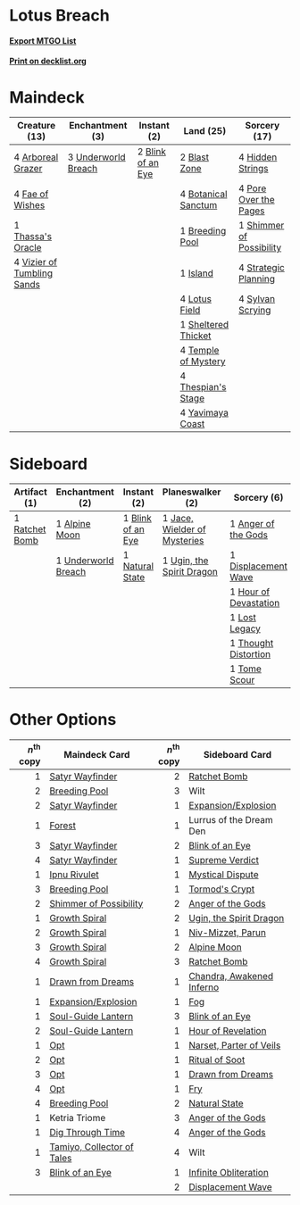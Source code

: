 # Lotus Breach

#### [Export MTGO List](../collection/Lotus%20Breach/Lotus%20Breach.txt)
#### [Print on decklist.org](http://decklist.org/?deckmain=4%09Arboreal%20Grazer%0A2%09Blast%20Zone%0A2%09Blink%20of%20an%20Eye%0A4%09Botanical%20Sanctum%0A1%09Breeding%20Pool%0A4%09Fae%20of%20Wishes%0A4%09Hidden%20Strings%0A1%09Island%0A4%09Lotus%20Field%0A4%09Pore%20Over%20the%20Pages%0A1%09Sheltered%20Thicket%0A1%09Shimmer%20of%20Possibility%0A4%09Strategic%20Planning%0A4%09Sylvan%20Scrying%0A4%09Temple%20of%20Mystery%0A1%09Thassa's%20Oracle%0A4%09Thespian's%20Stage%0A3%09Underworld%20Breach%0A4%09Vizier%20of%20Tumbling%20Sands%0A4%09Yavimaya%20Coast&deckside=1%09Alpine%20Moon%0A1%09Anger%20of%20the%20Gods%0A1%09Blink%20of%20an%20Eye%0A1%09Displacement%20Wave%0A1%09Hour%20of%20Devastation%0A1%09Jace,%20Wielder%20of%20Mysteries%0A1%09Lost%20Legacy%0A1%09Natural%20State%0A1%09Ratchet%20Bomb%0A1%09Thought%20Distortion%0A1%09Tome%20Scour%0A1%09Ugin,%20the%20Spirit%20Dragon%0A1%09Underworld%20Breach%0A2%09Wilt)
# Maindeck

|                                            Creature (13)                                            |                                       Enchantment (3)                                        |                                        Instant (2)                                         |                                          Land (25)                                           |                                           Sorcery (17)                                            |
|-----------------------------------------------------------------------------------------------------|----------------------------------------------------------------------------------------------|--------------------------------------------------------------------------------------------|----------------------------------------------------------------------------------------------|---------------------------------------------------------------------------------------------------|
|4 [Arboreal Grazer](http://gatherer.wizards.com/Pages/Card/Details.aspx?multiverseid=461076)         |3 [Underworld Breach](http://gatherer.wizards.com/Pages/Card/Details.aspx?multiverseid=476412)|2 [Blink of an Eye](http://gatherer.wizards.com/Pages/Card/Details.aspx?multiverseid=442934)|2 [Blast Zone](http://gatherer.wizards.com/Pages/Card/Details.aspx?multiverseid=461171)       |4 [Hidden Strings](http://gatherer.wizards.com/Pages/Card/Details.aspx?multiverseid=369021)        |
|4 [Fae of Wishes](http://gatherer.wizards.com/Pages/Card/Details.aspx?multiverseid=473006)           |                                                                                              |                                                                                            |4 [Botanical Sanctum](http://gatherer.wizards.com/Pages/Card/Details.aspx?multiverseid=417817)|4 [Pore Over the Pages](http://gatherer.wizards.com/Pages/Card/Details.aspx?multiverseid=409604)   |
|1 [Thassa's Oracle](http://gatherer.wizards.com/Pages/Card/Details.aspx?multiverseid=476324)         |                                                                                              |                                                                                            |1 [Breeding Pool](http://gatherer.wizards.com/Pages/Card/Details.aspx?multiverseid=97088)     |1 [Shimmer of Possibility](http://gatherer.wizards.com/Pages/Card/Details.aspx?multiverseid=457195)|
|4 [Vizier of Tumbling Sands](http://gatherer.wizards.com/Pages/Card/Details.aspx?multiverseid=426777)|                                                                                              |                                                                                            |1 [Island](http://gatherer.wizards.com/Pages/Card/Details.aspx?multiverseid=439857)           |4 [Strategic Planning](http://gatherer.wizards.com/Pages/Card/Details.aspx?multiverseid=376525)    |
|                                                                                                     |                                                                                              |                                                                                            |4 [Lotus Field](http://gatherer.wizards.com/Pages/Card/Details.aspx?multiverseid=467003)      |4 [Sylvan Scrying](http://gatherer.wizards.com/Pages/Card/Details.aspx?multiverseid=130513)        |
|                                                                                                     |                                                                                              |                                                                                            |1 [Sheltered Thicket](http://gatherer.wizards.com/Pages/Card/Details.aspx?multiverseid=426950)|                                                                                                   |
|                                                                                                     |                                                                                              |                                                                                            |4 [Temple of Mystery](http://gatherer.wizards.com/Pages/Card/Details.aspx?multiverseid=373571)|                                                                                                   |
|                                                                                                     |                                                                                              |                                                                                            |4 [Thespian's Stage](http://gatherer.wizards.com/Pages/Card/Details.aspx?multiverseid=366353) |                                                                                                   |
|                                                                                                     |                                                                                              |                                                                                            |4 [Yavimaya Coast](http://gatherer.wizards.com/Pages/Card/Details.aspx?multiverseid=129810)   |                                                                                                   |


# Sideboard

|                                      Artifact (1)                                       |                                       Enchantment (2)                                        |                                        Instant (2)                                         |                                           Planeswalker (2)                                            |                                          Sorcery (6)                                           |Unknown (2)|
|-----------------------------------------------------------------------------------------|----------------------------------------------------------------------------------------------|--------------------------------------------------------------------------------------------|-------------------------------------------------------------------------------------------------------|------------------------------------------------------------------------------------------------|-----------|
|1 [Ratchet Bomb](http://gatherer.wizards.com/Pages/Card/Details.aspx?multiverseid=370623)|1 [Alpine Moon](http://gatherer.wizards.com/Pages/Card/Details.aspx?multiverseid=447264)      |1 [Blink of an Eye](http://gatherer.wizards.com/Pages/Card/Details.aspx?multiverseid=442934)|1 [Jace, Wielder of Mysteries](http://gatherer.wizards.com/Pages/Card/Details.aspx?multiverseid=460981)|1 [Anger of the Gods](http://gatherer.wizards.com/Pages/Card/Details.aspx?multiverseid=438682)  |2 Wilt     |
|                                                                                         |1 [Underworld Breach](http://gatherer.wizards.com/Pages/Card/Details.aspx?multiverseid=476412)|1 [Natural State](http://gatherer.wizards.com/Pages/Card/Details.aspx?multiverseid=407646)  |1 [Ugin, the Spirit Dragon](http://gatherer.wizards.com/Pages/Card/Details.aspx?multiverseid=391948)   |1 [Displacement Wave](http://gatherer.wizards.com/Pages/Card/Details.aspx?multiverseid=398580)  |           |
|                                                                                         |                                                                                              |                                                                                            |                                                                                                       |1 [Hour of Devastation](http://gatherer.wizards.com/Pages/Card/Details.aspx?multiverseid=430786)|           |
|                                                                                         |                                                                                              |                                                                                            |                                                                                                       |1 [Lost Legacy](http://gatherer.wizards.com/Pages/Card/Details.aspx?multiverseid=417661)        |           |
|                                                                                         |                                                                                              |                                                                                            |                                                                                                       |1 [Thought Distortion](http://gatherer.wizards.com/Pages/Card/Details.aspx?multiverseid=466871) |           |
|                                                                                         |                                                                                              |                                                                                            |                                                                                                       |1 [Tome Scour](http://gatherer.wizards.com/Pages/Card/Details.aspx?multiverseid=191598)         |           |


# Other Options

|*n*<sup>th</sup> copy|                                            Maindeck Card                                            |*n*<sup>th</sup> copy|                                           Sideboard Card                                           |
|--------------------:|-----------------------------------------------------------------------------------------------------|--------------------:|----------------------------------------------------------------------------------------------------|
|                    1|[Satyr Wayfinder](http://gatherer.wizards.com/Pages/Card/Details.aspx?multiverseid=378508)           |                    2|[Ratchet Bomb](http://gatherer.wizards.com/Pages/Card/Details.aspx?multiverseid=370623)             |
|                    2|[Breeding Pool](http://gatherer.wizards.com/Pages/Card/Details.aspx?multiverseid=97088)              |                    3|Wilt                                                                                                |
|                    2|[Satyr Wayfinder](http://gatherer.wizards.com/Pages/Card/Details.aspx?multiverseid=378508)           |                    1|[Expansion/Explosion](http://gatherer.wizards.com/Pages/Card/Details.aspx?multiverseid=452974)      |
|                    1|[Forest](http://gatherer.wizards.com/Pages/Card/Details.aspx?multiverseid=439860)                    |                    1|Lurrus of the Dream Den                                                                             |
|                    3|[Satyr Wayfinder](http://gatherer.wizards.com/Pages/Card/Details.aspx?multiverseid=378508)           |                    2|[Blink of an Eye](http://gatherer.wizards.com/Pages/Card/Details.aspx?multiverseid=442934)          |
|                    4|[Satyr Wayfinder](http://gatherer.wizards.com/Pages/Card/Details.aspx?multiverseid=378508)           |                    1|[Supreme Verdict](http://gatherer.wizards.com/Pages/Card/Details.aspx?multiverseid=438776)          |
|                    1|[Ipnu Rivulet](http://gatherer.wizards.com/Pages/Card/Details.aspx?multiverseid=430869)              |                    1|[Mystical Dispute](http://gatherer.wizards.com/Pages/Card/Details.aspx?multiverseid=473020)         |
|                    3|[Breeding Pool](http://gatherer.wizards.com/Pages/Card/Details.aspx?multiverseid=97088)              |                    1|[Tormod's Crypt](http://gatherer.wizards.com/Pages/Card/Details.aspx?multiverseid=389723)           |
|                    2|[Shimmer of Possibility](http://gatherer.wizards.com/Pages/Card/Details.aspx?multiverseid=457195)    |                    2|[Anger of the Gods](http://gatherer.wizards.com/Pages/Card/Details.aspx?multiverseid=438682)        |
|                    1|[Growth Spiral](http://gatherer.wizards.com/Pages/Card/Details.aspx?multiverseid=457322)             |                    2|[Ugin, the Spirit Dragon](http://gatherer.wizards.com/Pages/Card/Details.aspx?multiverseid=391948)  |
|                    2|[Growth Spiral](http://gatherer.wizards.com/Pages/Card/Details.aspx?multiverseid=457322)             |                    1|[Niv-Mizzet, Parun](http://gatherer.wizards.com/Pages/Card/Details.aspx?multiverseid=452942)        |
|                    3|[Growth Spiral](http://gatherer.wizards.com/Pages/Card/Details.aspx?multiverseid=457322)             |                    2|[Alpine Moon](http://gatherer.wizards.com/Pages/Card/Details.aspx?multiverseid=447264)              |
|                    4|[Growth Spiral](http://gatherer.wizards.com/Pages/Card/Details.aspx?multiverseid=457322)             |                    3|[Ratchet Bomb](http://gatherer.wizards.com/Pages/Card/Details.aspx?multiverseid=370623)             |
|                    1|[Drawn from Dreams](http://gatherer.wizards.com/Pages/Card/Details.aspx?multiverseid=466810)         |                    1|[Chandra, Awakened Inferno](http://gatherer.wizards.com/Pages/Card/Details.aspx?multiverseid=466881)|
|                    1|[Expansion/Explosion](http://gatherer.wizards.com/Pages/Card/Details.aspx?multiverseid=452974)       |                    1|[Fog](http://gatherer.wizards.com/Pages/Card/Details.aspx?multiverseid=746)                         |
|                    1|[Soul-Guide Lantern](http://gatherer.wizards.com/Pages/Card/Details.aspx?multiverseid=476488)        |                    3|[Blink of an Eye](http://gatherer.wizards.com/Pages/Card/Details.aspx?multiverseid=442934)          |
|                    2|[Soul-Guide Lantern](http://gatherer.wizards.com/Pages/Card/Details.aspx?multiverseid=476488)        |                    1|[Hour of Revelation](http://gatherer.wizards.com/Pages/Card/Details.aspx?multiverseid=430704)       |
|                    1|[Opt](http://gatherer.wizards.com/Pages/Card/Details.aspx?multiverseid=442948)                       |                    1|[Narset, Parter of Veils](http://gatherer.wizards.com/Pages/Card/Details.aspx?multiverseid=460988)  |
|                    2|[Opt](http://gatherer.wizards.com/Pages/Card/Details.aspx?multiverseid=442948)                       |                    1|[Ritual of Soot](http://gatherer.wizards.com/Pages/Card/Details.aspx?multiverseid=452834)           |
|                    3|[Opt](http://gatherer.wizards.com/Pages/Card/Details.aspx?multiverseid=442948)                       |                    1|[Drawn from Dreams](http://gatherer.wizards.com/Pages/Card/Details.aspx?multiverseid=466810)        |
|                    4|[Opt](http://gatherer.wizards.com/Pages/Card/Details.aspx?multiverseid=442948)                       |                    1|[Fry](http://gatherer.wizards.com/Pages/Card/Details.aspx?multiverseid=466894)                      |
|                    4|[Breeding Pool](http://gatherer.wizards.com/Pages/Card/Details.aspx?multiverseid=97088)              |                    2|[Natural State](http://gatherer.wizards.com/Pages/Card/Details.aspx?multiverseid=407646)            |
|                    1|Ketria Triome                                                                                        |                    3|[Anger of the Gods](http://gatherer.wizards.com/Pages/Card/Details.aspx?multiverseid=438682)        |
|                    1|[Dig Through Time](http://gatherer.wizards.com/Pages/Card/Details.aspx?multiverseid=386518)          |                    4|[Anger of the Gods](http://gatherer.wizards.com/Pages/Card/Details.aspx?multiverseid=438682)        |
|                    1|[Tamiyo, Collector of Tales](http://gatherer.wizards.com/Pages/Card/Details.aspx?multiverseid=461147)|                    4|Wilt                                                                                                |
|                    3|[Blink of an Eye](http://gatherer.wizards.com/Pages/Card/Details.aspx?multiverseid=442934)           |                    1|[Infinite Obliteration](http://gatherer.wizards.com/Pages/Card/Details.aspx?multiverseid=398503)    |
|                     |                                                                                                     |                    2|[Displacement Wave](http://gatherer.wizards.com/Pages/Card/Details.aspx?multiverseid=398580)        |

